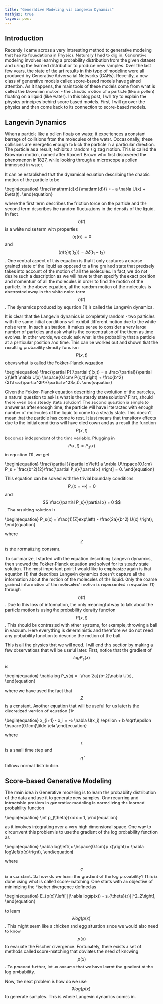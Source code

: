 ```yaml
---
title: "Generative Modeling via Langevin Dynamics"
mathjax: true
layout: post
---
```


## Introduction

Recently I came across a very interesting method to generative modeling that has its foundations in Physics. Naturally I had to dig in. Generative modeling involves learning a probability distribution from the given dataset and using the learned distribution to produce new samples. Over the last few years, the state of the art results in this type of modeling were all produced by Generative Adversarial Networks (GANs). Recently, a new class of generative models called score-based models have gained attention. As it happens, the main tools of these models come from what is called the Brownian motion - the chaotic motion of a particle (like a pollen) floating on a liquid (like water). In this blog post, I will try to explain the physics principles behind score based models. First, I will go over the physics and then come back to its connection to score-based models.

## Langevin Dynamics

When a particle like a pollen floats on water, it experiences a constant barrage of collisions from the molecules of the water. Occasionally, these collisions are energetic enough to kick the particle in a particular direction. The particle as a result, exhibits a random zig zag motion. This is called the Brownian motion, named after Raboert Brown who first discovered the phenomenon in 1827, while looking through a microscope a pollen immersed in water.


It can be established that the dynamical equation describing the chaotic motion of the particle to be

\begin{equation}
   \frac{\mathrm{d}x}{\mathrm{d}t} = - a \nabla U(x) + b\eta(t).
\end{equation}

where the first term describes the friction force on the particle and the second term describes the random fluctuations in the density of the liquid. In fact, $$\eta(t)$$ is a white noise term with properties $$\langle \eta (t) \rangle = 0$$ and $$\langle \eta (t_1) \eta (t_2) \rangle = b \delta(t_1-t_2)$$. One central aspect of this equation is that it only captures a coarse grained state of the liquid as opposed to a fine grained state that precisely takes into account of the motion of all the molecules. In fact, we do not desire such a description as we will have to then specify the exact position and momentum of all the molecules in order to find the motion of the particle. In the above equation, all the random motion of the molecules is abstracted away in the white noise term $$\eta(t)$$. The dynamics produced by equation (1) is called the Langevin dynamics.

It is clear that the Langevin dynamics is completely random - two particles with the same initial conditions will exhibit different motion due to the white noise term. In such a situation, it makes sense to consider a very large number of particles and ask what is the concentration of the them as time evolves. In other words, we could ask what is the probability that a particle at a perticular position and time. This can be worked out and shown that the resulting probability density function $$P(x,t)$$ obeys what is called the Fokker-Planck wquation

\begin{equation}
   \frac{\partial P}{\partial t}(x,t) =  a \frac{\partial}{\partial x}\left(\nabla U(x) \hspace{0.1cm} P(x,t)\right) + \frac{b^2}{2}\frac{\partial^2P}{\partial x^2}(x,t).
\end{equation}

Given the Fokker-Planck equation describing the evolution of the particles, a natural question to ask is what is the steady state solution? First, should there even be a steady state solution? The second question is simple to answer as after enough time, the particle will have interacted with enough number of molecules of the liquid to come to a steady state. This doesn't mean that the particle has come to rest. It just means that transitory effects due to the initial conditions will have died down and as a result the function $$P(x,t)$$ becomes independent of the time variable. Plugging in $$P(x,t) = P_s(x)$$ in equation (1), we get

\begin{equation}
   \frac{\partial }{\partial x}\left[ a \nabla U\hspace{0.1cm} P_s + \frac{b^2}{2}\frac{\partial P_s}{\partial x} \right] =  0.
\end{equation}

This equation can be solved with the trivial boundary conditions $$P_s(x=\infty) = 0$$ and $$ \frac{\partial P_s}{\partial x} = 0 $$. The resulting solution is

\begin{equation}
   P_s(x) = \frac{1}{Z}exp\left( - \frac{2a}{b^2} U(x) \right),
\end{equation}

where $$ Z $$ is the normalizing constant. 

To summarize, I started with the equation describing Langevin dynamics, then showed the Fokker-Planck equation and solved for its steady state solution. The most important point I would like to emphasize again is that equation (1) that describes Langevin dynamics doesn't capture all the information about the motion of the molecules of the liquid. Only the coarse grained information of the molecules' motion is represented in equation (1) through $$\eta(t)$$. Due to this loss of information, the only meaningful way to talk about the particle motion is using the probability density function $$P(x,t)$$. This should be contrasted with other systems, for example, throwing a ball in vacuum. Here everything is deterministic and therefore we do not need any probability function to describe the motion of the ball.

This is all the physics that we will need. I will end this section by making a few observations that will be useful later. First, notice that the gradient of $$log P_s(x)$$ is

\begin{equation}
   \nabla log P_s(x) = -\frac{2a}{b^2}\nabla U(x),
\end{equation}

where we have used the fact that $$Z$$ is a constant. Another equation that will be useful for us later is the discretized version of equation (1):

\begin{equation}
   x_{i+1} - x_i = -a \nabla U(x_i) \epsilon + b \sqrt\epsilon \hspace{0.1cm}\tilde \eta
\end{equation}

where $$\epsilon$$ is a small time step and $$\tilde\eta$$ follows normal distribution.

## Score-based Generative Modeling

The main idea in Generative modeling is to learn the probability distribution of the data and use it to generate new samples. One recurring and intractable problem in generative modeling is normalizing the learned probability function

\begin{equation}
   \int p_{\theta}(x)dx = 1,
\end{equation}

as it involves integrating over a very high dimensional space. One way to circumvent this problem is to use the gradient of the log probability function as

\begin{equation}
   \nabla log\left( c \hspace{0.1cm}p(x)\right) = \nabla log\left(p(x)\right),
\end{equation}

where $$c$$ is a constant. So how do we learn the gradient of the log probability? This is done using what is called score-matching. One starts with an objective of minimizing the Fischer divergence defined as

\begin{equation}
  E_{p(x)}\left[ ||\nabla log(p(x)) - s_{\theta}(x)||^2_2\right],
\end{equation}

to learn $$\nabla log(p(x))$$. This might seem like a chicken and egg situation since we would also need to know $$p(x)$$ to evaluate the Fischer divergence. Fortunately, there exists a set of methods called score-matching that obviates the need of knowing $$p(x)$$. To proceed further, let us assume that we have learnt the gradient of the log probability. 

Now, the next problem is how do we use $$\nabla log(p(x))$$ to generate samples. This is where Langevin dynamics comes in.
